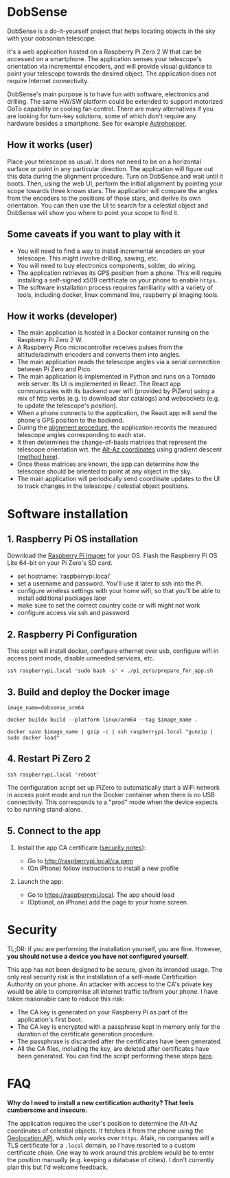 # DobSense


DobSense is a do-it-yourself project that helps locating objects in the sky with your dobsonian telescope.

It's a web application hosted on a Raspberry Pi Zero 2 W that can be accessed on a smartphone. The application senses your telescope's orientation via incremental encoders, and will provide visual guidance to point your telescope towards the desired object. The application does not require Internet connectivity.

DobSense's main purpose is to have fun with software, electronics and drilling. The same HW/SW platform could be extended to support motorized GoTo capability or cooling fan control.
There are many alternatives if you are looking for turn-key solutions, some of which don't require any hardware besides a smartphone. See for example [Astrohopper](https://github.com/artyom-beilis/skyhopper/blob/main/README.md).


## How it works (user)

Place your telescope as usual. It does not need to be on a horizontal surface or point in any particular direction. The application will figure out this data during the alignment procedure.
Turn on DobSense and wait until it boots. Then, using the web UI, perform the initial alignment by pointing your scope towards three known stars.
The application will compare the angles from the encoders to the positions of those stars, and derive its own orientation.
You can then use the UI to search for a celestial object and DobSense will show you where to point your scope to find it.

## Some caveats if you want to play with it

- You will need to find a way to install incremental encoders on your telescope. This might involve drilling, sawing, etc.
- You will need to buy electronics components, solder, do wiring.
- The application retrieves its GPS position from a phone. This will require installing a self-signed x509 certificate on your phone to enable `https`.
- The software installation process requires familiarity with a variety of tools, including docker, linux command line, raspberry pi imaging tools.

## How it works (developer)

- The main application is hosted in a Docker container running on the Raspberry Pi Zero 2 W.
- A Raspberry Pico microcontroller receives pulses from the altitude/azimuth encoders and converts them into angles.
- The main application reads the telescope angles via a serial connection between Pi Zero and Pico.
- The main application is implemented in Python and runs on a Tornado web server. Its UI is implemented in React. The React app communicates with its backend over wifi (provided by PiZero) using a mix of http verbs (e.g. to download star catalogs) and websockets (e.g. to update the telescope's position).
- When a phone connects to the application, the React app will send the phone's GPS position to the backend.
- During the [alignment procedure](./backend/app/alignment/alignment_delegate.py), the application records the measured telescope angles corresponding to each star.
- It then determines the change-of-basis matrices that represent the telescope orientation wrt. the [Alt-Az coordinates](https://en.wikipedia.org/wiki/Horizontal_coordinate_system) using gradient descent ([method here](./documentation/Alignment.md)).
- Once these matrices are known, the app can determine how the telescope should be oriented to point at any object in the sky.
- The main application will periodically send coordinate updates to the UI to track changes in the telescope / celestial object positions.

# Software installation

## 1. Raspberry Pi OS installation

Download the [Raspberry Pi Imager](https://www.raspberrypi.com/software/) for your OS.
Flash the Raspberry Pi OS Lite 64-bit on your Pi Zero's SD card.
- set hostname: 'raspberrypi.local'
- set a username and password. You'll use it later to ssh into the Pi.
- configure wireless settings with your home wifi, so that you'll be able to install additional packages later
- make sure to set the correct country code or wifi might not work
- configure access via ssh and password

## 2. Raspberry Pi Configuration

This script will install docker, configure ethernet over usb, configure wifi in access point mode, disable unneeded services, etc.
```shell
ssh raspberrypi.local 'sudo bash -s' < ./pi_zero/prepare_for_app.sh
```

## 3. Build and deploy the Docker image
```shell
image_name=dobsense_arm64

docker buildx build --platform linux/arm64 --tag $image_name .

docker save $image_name | gzip -c | ssh raspberrypi.local "gunzip | sudo docker load"
```

## 4. Restart Pi Zero 2

```shell
ssh raspberrypi.local 'reboot'
```

The configuration script set up PiZero to automatically start a WiFi network in access point mode and run the Docker container when there is no USB connectivity. This corresponds to a "prod" mode when the device expects to be running stand-alone.

## 5. Connect to the app

1. Install the app CA certificate ([security notes](#security)):
    - Go to http://raspberrypi.local/ca.pem
    - (On iPhone) follow instructions to install a new profile

2. Launch the app:
    - Go to https://raspberrypi.local. The app should load
    - (Optional, on iPhone) add the page to your home screen.

# Security

TL;DR: if you are performing the installation yourself, you are fine. However, **you should not use a device you have not configured yourself**.

This app has not been designed to be secure, given its intended usage.
The only real security risk is the installation of a self-made Certification Authority on your phone. An attacker with access to the CA's private key would be able to compromise all internet traffic to/from your phone.
I have taken reasonable care to reduce this risk:
- The CA key is generated on your Raspberry Pi as part of the application's first boot.
- The CA key is encrypted with a passphrase kept in memory only for the duration of the certificate generation procedure.
- The passphrase is discarded after the certificates have been generated.
- All the CA files, including the key, are deleted after certificates have been generated.
You can find the script performing these steps [here](./nginx/cert_gen/generate_certs.sh).


# FAQ

**Why do I need to install a new certification authority? That feels cumbersome and insecure.**

The application requires the user's position to determine the Alt-Az coordinates of celestial objects. It fetches it from the phone using the [Geolocation API](https://developer.mozilla.org/en-US/docs/Web/API/Geolocation_API), which only works over `https`.
Afaik, no companies will a TLS certificate for a `.local` domain, so I have resorted to a custom certificate chain.
One way to work around this problem would be to enter the position manually (e.g. keeping a database of cities). I don't currently plan this but I'd welcome feedback.
